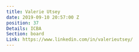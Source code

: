 ```yaml
---
title: Valerie Utsey
date: 2019-09-10 20:57:00 Z
position: 37
Details: ICBA
Section: board
Link: https://www.linkedin.com/in/valerieutsey/
---
```


